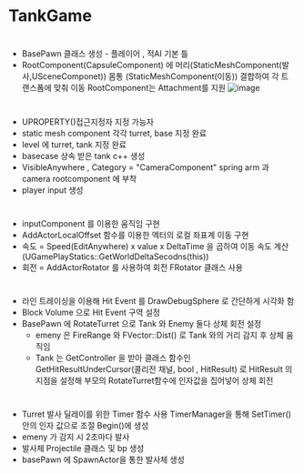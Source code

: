 # TankGame
#
- BasePawn 클래스 생성 - 플레이어 , 적AI 기본 틀
- RootComponent(CapsuleComponent) 에 머리(StaticMeshComponent(발사,USceneComponet)) 몸통 (StaticMeshComponent(이동)) 결합하여 각 트랜스폼에 맞춰 이동 RootComponent는 Attachment를 지원
![image](https://github.com/user-attachments/assets/7afd16b5-3e23-4be2-8e2a-7725abdf48f6)
# 
- UPROPERTY()접근지정자 지정 가능자
- static mesh component 각각 turret, base 지정 완료 
- level 에 turret, tank 지정 완료
- basecase 상속 받은 tank c++ 생성
- VisibleAnywhere , Category = "CameraComponent" spring arm 과 camera rootcomponent 에 부착
- player input 생성
# 
- inputComponent 를 이용한 움직임 구현 
- AddActorLocalOffset 함수를 이용한 엑터의 로컬 좌표계 이동 구현
- 속도 = Speed(EditAnywhere) x value x DeltaTime 을 곱하여 이동 속도 계산 (UGamePlayStatics::GetWorldDeltaSecodns(this))
- 회전 = AddActorRotator 를 사용하여 회전 FRotator 클래스 사용 

# 
- 라인 트레이싱을 이용해 Hit Event 를 DrawDebugSphere 로 간단하게 시각화 함 
- Block Volume 으로 Hit Event 구역 설정
- BasePawn 에 RotateTurret 으로 Tank 와 Enemy 둘다 상체 회전 설정
  - emeny 은 FireRange 와 FVector::Dist() 로 Tank 와의 거리 감지 후 상체 움직임
  - Tank 는 GetController 을 받아 클래스 함수인 GetHitResultUnderCursor(콜리전 채널, bool , HitResult) 로 HitResult 의 지점을 설정해 부모의 RotateTurret함수에 인자값을 집어넣어 상체 회전

#
- Turret 발사 딜레이를 위한 Timer 함수 사용 TimerManager을 통해 SetTimer() 안의 인자 값으로 조절 Begin()에 생성
- emeny 가 감지 시 2초마다 발사 
- 발사체 Projectile  클래스 및 bp 생성
- basePawn 에 SpawnActor을 통한 발사체 생성
